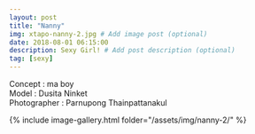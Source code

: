 ```yaml
---
layout: post
title: "Nanny"
img: xtapo-nanny-2.jpg # Add image post (optional)
date: 2018-08-01 06:15:00
description: Sexy Girl! # Add post description (optional)
tag: [sexy]
---
```

Concept : ma boy  
Model : Dusita Ninket  
Photographer : Parnupong Thainpattanakul                 

{% include image-gallery.html folder="/assets/img/nanny-2/" %}
